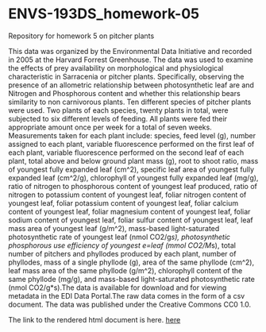 # ENVS-193DS_homework-05
Repository for homework 5 on pitcher plants

This data was organized by the Environmental Data Initiative and recorded in 2005 at the Harvard Forrest Greenhouse. The data was used to examine the effects of prey availability on morphological and physiological characteristic in Sarracenia or pitcher plants. Specifically, observing the presence of an allometric relationship between photosynthetic leaf are and Nitrogen and Phosphorous content and whether this relationship bears similarity to non carnivorous plants. Ten different species of pitcher plants were used. Two plants of each species, twenty plants in total, were subjected to six different levels of feeding. All plants were fed their appropriate amount once per week for a total of seven weeks. Measurements taken for each plant include: species, feed level (g), number assigned to each plant, variable fluorescence performed on the first leaf of each plant, variable fluorescence performed on the second leaf of each plant, total above and below ground plant mass (g), root to shoot ratio, mass of youngest fully expanded leaf (cm^2), specific leaf area of youngest fully expanded leaf (cm^2/g), chlorophyll of youngest fully expanded leaf (mg/g), ratio of nitrogen to phosphorous content of youngest leaf produced, ratio of nitrogen to potassium content of youngest leaf, foliar nitrogen content of youngest leaf, foliar potassium content of youngest leaf, foliar calcium content of youngest leaf, foliar magnesium content of youngest  leaf, foliar sodium content of youngest leaf, foliar sulfur content of youngest leaf, leaf mass area of youngest leaf (g/m^2), mass-based light-saturated photosynthetic rate of youngest leaf (nmol CO2/g*s), photosynthetic phosphorous use efficiency of youngest e=leaf (mmol CO2/M*s), total number of pitchers and phyllodes produced by each plant, number of phyllodes, mass of a single phyllode (g), area of the same phyllode (cm^2), leaf mass area of the same phyllode (g/m^2), chlorophyll content of the same phyllode (mg/g), and mass-based light-saturated photosynthetic rate (nmol CO2/g*s).The data is available for download and for viewing metadata in the EDI Data Portal.The raw data comes in the form of a csv document. The data was published under the Creative Commons CC0 1.0.




The link to the rendered html document is here.
[here]("https://jessegrigolite.github.io/ENVS-193DS_homework-05/code/scratch-paper.html")
